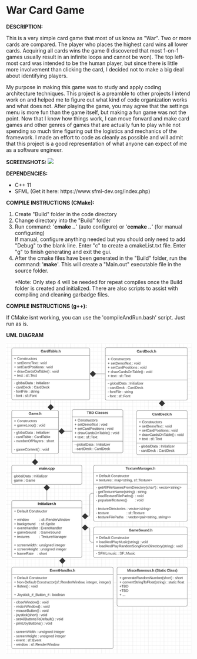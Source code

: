 <h1>War Card Game</h1>

<b>DESCRIPTION:</b>
<p>This is a very simple card game that most of us know as "War". Two or more cards are compared. The player who places the highest card wins all lower cards. Acquiring all cards wins the game (I discovered that most 1-on-1 games usually result in an infinite loops and cannot be won). The top left-most card was intended to be the human player, but since there is little more involvement than clicking the card, I decided not to make a big deal about identifying players.</p>
<p>My purpose in making this game was to study and apply coding architecture techniques. This project is a preamble to other projects I intend work on and  helped me to figure out what kind of code organization works and what does not. After playing the game, you may agree that the settings menu is more fun than the game itself, but making a fun game was not the point. Now that I know how things work, I can move forward and make card games and other genres of games that are actually fun to play while not spending so much time figuring out the logistics and mechanics of the framework. I made an effort to code as cleanly as possible and will admit that this project is a good representation of what anyone can expect of me as a software engineer.</p>
<b>SCREENSHOTS:</b>
<image src="Images/Screenshot.png"></image>

<b>DEPENDENCIES:</b>
<ul><li>C++ 11</li>
    <li>SFML (Get it here: https://www.sfml-dev.org/index.php)</li></ul>

<b>COMPILE INSTRUCTIONS (CMake):</b>
<ol><li>Create "Build" folder in the code directory</li>
    <li>Change directory into the "Build" folder</li>
    <li>Run command: '<b>cmake ..</b>' (auto configure) or '<b>ccmake ..</b>' (for manual configuring)<br> 
    	If manual, configure anything needed but you should only need to add "Debug" to the blank line.
        Enter "c" to create a cmakeList.txt file. Enter "g" to finish generating and exit the gui.</li>
    <li>After the cmake files have been generated in the "Build" folder, run the command: '<b>make</b>'. 
        This will create a "Main.out" executable file in the source folder.</li>
    <p>*Note: Only step 4 will be needed for repeat compiles once the Build folder is created and 
        initialized. There are also scripts to assist with compiling and cleaning garbadge files.</p></ol>

<b>COMPILE INSTRUCTIONS (g++):</b>
    <p>If CMake isnt working, you can use the 'compileAndRun.bash' script. Just run as is.</p>

<b>UML DIAGRAM</b>

![](Images/UML_Diagram.png)
